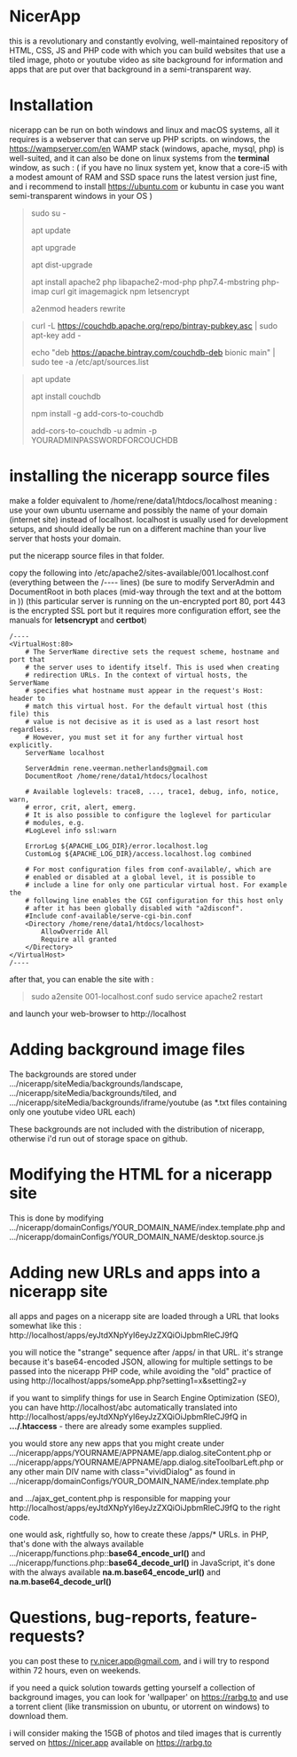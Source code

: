 # NicerApp
this is a revolutionary and constantly evolving, well-maintained repository of HTML, CSS, JS and PHP code with which you can build websites that use a tiled image, photo or youtube video as site background for information and apps that are put over that background in a semi-transparent way.

# Installation
nicerapp can be run on both windows and linux and macOS systems, all it requires is a webserver that can serve up PHP scripts. 
on windows, the https://wampserver.com/en WAMP stack (windows, apache, mysql, php) is well-suited, 
and it can also be done on linux systems from the **terminal** window, as such :
( if you have no linux system yet, know that a core-i5 with a modest amount of RAM and SSD space runs the latest version just fine, and i recommend to install https://ubuntu.com or kubuntu in case you want semi-transparent windows in your OS )

> sudo su -
> 
> apt update
> 
> apt upgrade
> 
> apt dist-upgrade
> 
> apt install apache2 php libapache2-mod-php php7.4-mbstring php-imap curl git imagemagick npm letsencrypt
> 
> a2enmod headers rewrite

> curl -L https://couchdb.apache.org/repo/bintray-pubkey.asc | sudo apt-key add -
> 
> echo "deb https://apache.bintray.com/couchdb-deb bionic main" | sudo tee -a /etc/apt/sources.list

> apt update 
> 
> apt install couchdb
> 
> npm install -g add-cors-to-couchdb
> 
> add-cors-to-couchdb -u admin -p YOURADMINPASSWORDFORCOUCHDB

# installing the nicerapp source files
make a folder equivalent to /home/rene/data1/htdocs/localhost 
    meaning : use your own ubuntu username and possibly the name of your 
    domain (internet site) instead of localhost. 
    localhost is usually used for development setups, 
    and should ideally be run on a different machine than 
    your live server that hosts your domain.


put the nicerapp source files in that folder.


copy the following into /etc/apache2/sites-available/001.localhost.conf 
(everything between the /---- lines)
(be sure to modify ServerAdmin and DocumentRoot in both places (mid-way through the text and at the bottom in <Directory>))
(this particular server is running on the un-encrypted port 80, port 443 is the encrypted SSL port but it requires more configuration effort, see the manuals for **letsencrypt** and **certbot**)

````
/----
<VirtualHost:80>
	# The ServerName directive sets the request scheme, hostname and port that
	# the server uses to identify itself. This is used when creating
	# redirection URLs. In the context of virtual hosts, the ServerName
	# specifies what hostname must appear in the request's Host: header to
	# match this virtual host. For the default virtual host (this file) this
	# value is not decisive as it is used as a last resort host regardless.
	# However, you must set it for any further virtual host explicitly.
	ServerName localhost

	ServerAdmin rene.veerman.netherlands@gmail.com
	DocumentRoot /home/rene/data1/htdocs/localhost

	# Available loglevels: trace8, ..., trace1, debug, info, notice, warn,
	# error, crit, alert, emerg.
	# It is also possible to configure the loglevel for particular
	# modules, e.g.
	#LogLevel info ssl:warn

	ErrorLog ${APACHE_LOG_DIR}/error.localhost.log
	CustomLog ${APACHE_LOG_DIR}/access.localhost.log combined

	# For most configuration files from conf-available/, which are
	# enabled or disabled at a global level, it is possible to
	# include a line for only one particular virtual host. For example the
	# following line enables the CGI configuration for this host only
	# after it has been globally disabled with "a2disconf".
	#Include conf-available/serve-cgi-bin.conf
	<Directory /home/rene/data1/htdocs/localhost>
		AllowOverride All
		Require all granted
	</Directory>
</VirtualHost>
/----
````

after that, you can enable the site with :

>sudo a2ensite 001-localhost.conf
>sudo service apache2 restart

and launch your web-browser to http://localhost

# Adding background image files
The backgrounds are stored under 
.../nicerapp/siteMedia/backgrounds/landscape, 
.../nicerapp/siteMedia/backgrounds/tiled, 
and .../nicerapp/siteMedia/backgrounds/iframe/youtube (as *.txt files containing only one youtube video URL each)

These backgrounds are not included with the distribution of nicerapp, otherwise i'd run out of storage space on github.

# Modifying the HTML for a nicerapp site
This is done by modifying .../nicerapp/domainConfigs/YOUR_DOMAIN_NAME/index.template.php
and .../nicerapp/domainConfigs/YOUR_DOMAIN_NAME/desktop.source.js

# Adding new URLs and apps into a nicerapp site
all apps and pages on a nicerapp site are loaded through a URL that looks somewhat like this :
http://localhost/apps/eyJtdXNpYyI6eyJzZXQiOiJpbmRleCJ9fQ

you will notice the "strange" sequence after /apps/ in that URL.
it's strange because it's base64-encoded JSON, allowing for multiple settings to be passed into the nicerapp PHP code, while avoiding the "old" practice of using http://localhost/apps/someApp.php?setting1=x&setting2=y

if you want to simplify things for use in Search Engine Optimization (SEO), you can have http://localhost/abc automatically translated into http://localhost/apps/eyJtdXNpYyI6eyJzZXQiOiJpbmRleCJ9fQ in **.../.htaccess** - there are already some examples supplied.

you would store any new apps that you might create under .../nicerapp/apps/YOURNAME/APPNAME/app.dialog.siteContent.php or .../nicerapp/apps/YOURNAME/APPNAME/app.dialog.siteToolbarLeft.php or any other main DIV name with class="vividDialog" as found in .../nicerapp/domainConfigs/YOUR_DOMAIN_NAME/index.template.php

and .../ajax_get_content.php is responsible for mapping your http://localhost/apps/eyJtdXNpYyI6eyJzZXQiOiJpbmRleCJ9fQ to the right code.

one would ask, rightfully so, how to create these /apps/* URLs.
in PHP, that's done with the always available .../nicerapp/functions.php::**base64_encode_url()** and .../nicerapp/functions.php::**base64_decode_url()**
in JavaScript, it's done with the always available **na.m.base64_encode_url()** and **na.m.base64_decode_url()**

# Questions, bug-reports, feature-requests?

you can post these to rv.nicer.app@gmail.com, and i will try to respond within 72 hours, even on weekends.

if you need a quick solution towards getting yourself a collection of background images, you can look for 'wallpaper' on https://rarbg.to and use a torrent client (like transmission on ubuntu, or utorrent on windows) to download them.

i will consider making the 15GB of photos and tiled images that is currently served on https://nicer.app available on https://rarbg.to
